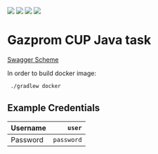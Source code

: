 
![](https://img.shields.io/badge/Spring_Boot-F2F4F9?style=for-the-badge&logo=spring-boot)
![](https://img.shields.io/badge/Spring_Security-6DB33F?style=for-the-badge&logo=Spring-Security&logoColor=white)
![](https://img.shields.io/badge/Swagger-85EA2D?style=for-the-badge&logo=Swagger&logoColor=white)
![](https://img.shields.io/badge/Docker-2CA5E0?style=for-the-badge&logo=docker&logoColor=white)

# Gazprom CUP Java task

[Swagger Scheme](127.0.0.1:8080/swagger-ui/index.html#)


In order to build docker image:
```bash
 ./gradlew docker
```

## Example Credentials 

| Username |     `user` |
|----------|-----------:|
| Password | `password` |

